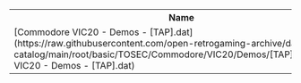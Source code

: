 <table>
<tr><th>Name</th><th>Size</th></tr>
<tr><td>[Commodore VIC20 - Demos - [TAP].dat](https://raw.githubusercontent.com/open-retrogaming-archive/dat-catalog/main/root/basic/TOSEC/Commodore/VIC20/Demos/[TAP]/Commodore VIC20 - Demos - [TAP].dat)</td><td>841</td></tr>
</table>
